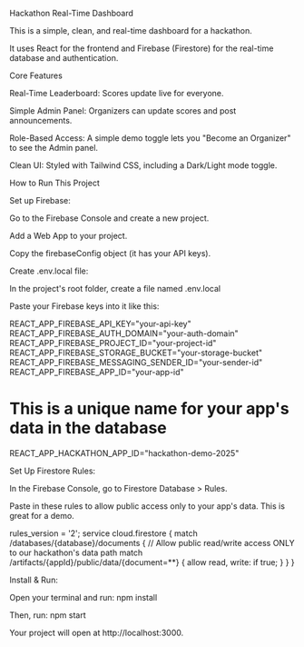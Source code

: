 Hackathon Real-Time Dashboard

This is a simple, clean, and real-time dashboard for a hackathon.

It uses React for the frontend and Firebase (Firestore) for the real-time database and authentication.

Core Features

Real-Time Leaderboard: Scores update live for everyone.

Simple Admin Panel: Organizers can update scores and post announcements.

Role-Based Access: A simple demo toggle lets you "Become an Organizer" to see the Admin panel.

Clean UI: Styled with Tailwind CSS, including a Dark/Light mode toggle.

How to Run This Project

Set up Firebase:

Go to the Firebase Console and create a new project.

Add a Web App to your project.

Copy the firebaseConfig object (it has your API keys).

Create .env.local file:

In the project's root folder, create a file named .env.local

Paste your Firebase keys into it like this:

REACT_APP_FIREBASE_API_KEY="your-api-key"
REACT_APP_FIREBASE_AUTH_DOMAIN="your-auth-domain"
REACT_APP_FIREBASE_PROJECT_ID="your-project-id"
REACT_APP_FIREBASE_STORAGE_BUCKET="your-storage-bucket"
REACT_APP_FIREBASE_MESSAGING_SENDER_ID="your-sender-id"
REACT_APP_FIREBASE_APP_ID="your-app-id"

# This is a unique name for your app's data in the database
REACT_APP_HACKATHON_APP_ID="hackathon-demo-2025"


Set Up Firestore Rules:

In the Firebase Console, go to Firestore Database > Rules.

Paste in these rules to allow public access only to your app's data. This is great for a demo.

rules_version = '2';
service cloud.firestore {
  match /databases/{database}/documents {
    // Allow public read/write access ONLY to our hackathon's data path
    match /artifacts/{appId}/public/data/{document=**} {
      allow read, write: if true;
    }
  }
}


Install & Run:

Open your terminal and run: npm install

Then, run: npm start

Your project will open at http://localhost:3000.